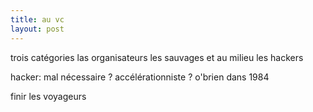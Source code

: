 ```yaml
---
title: au vc
layout: post
---
```


trois catégories
las organisateurs
les sauvages
et au milieu les hackers

hacker: mal nécessaire ? accélérationniste ?
o'brien dans 1984

finir les voyageurs
